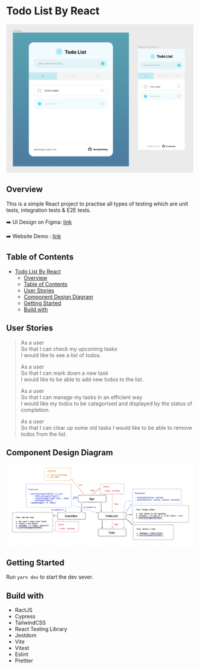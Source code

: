 # Todo List By React

![demo-preview](public/preview.png)

## Overview

This is a simple React project to practise all types of testing which are unit tests, integration tests & E2E tests.

➡️ UI Design on Figma: [link](https://www.figma.com/file/YpEpvtqP8jz1k8t1pSEs1k/todo-list-react?node-id=0%3A1&t=rmXjwlkmCK5QKH0N-1)

➡️ Website Demo : [link](https://todo-list-react-sooty-mu.vercel.app/)

## Table of Contents

- [Todo List By React](#todo-list-by-react)
  - [Overview](#overview)
  - [Table of Contents](#table-of-contents)
  - [User Stories](#user-stories)
  - [Component Design Diagram](#component-design-diagram)
  - [Getting Started](#getting-started)
  - [Build with](#build-with)

## User Stories

> As a user  
> So that I can check my upcoming tasks  
> I would like to see a list of todos.
>
> As a user  
> So that I can mark down a new task  
> I would like to be able to add new todos to the list.
>
> As a user  
> So that I can manage my tasks in an efficient way  
> I would like my todos to be catagorised and displayed by the status of completion.
>
> As a user  
> So that I can clear up some old tasks
> I would like to be able to remove todos from the list.

## Component Design Diagram

![design_diagram](public/diagram.png)

## Getting Started

Run `yarn dev` to start the dev sever.

## Build with

- RactJS
- Cypress
- TailwindCSS
- React Testing Library
- Jestdom
- Vite
- Vitest
- Eslint
- Prettier
